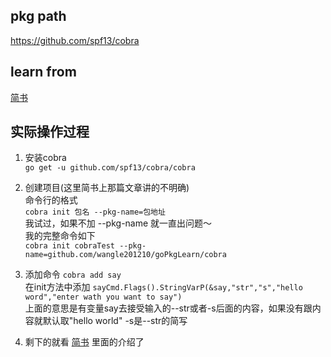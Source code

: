 ## pkg path
https://github.com/spf13/cobra

## learn from
[简书](https://www.cnblogs.com/sparkdev/p/10856077.html)

## 实际操作过程
1. 安装cobra  
    `go get -u github.com/spf13/cobra/cobra`
    
1. 创建项目(这里简书上那篇文章讲的不明确)  
    命令行的格式  
    `cobra init 包名 --pkg-name=包地址`  
    我试过，如果不加 --pkg-name 就一直出问题～  
    我的完整命令如下  
    `cobra init cobraTest --pkg-name=github.com/wangle201210/goPkgLearn/cobra`

1. 添加命令
    `cobra add say`  
    在init方法中添加
    `sayCmd.Flags().StringVarP(&say,"str","s","hello word","enter wath you want to say")`  
    上面的意思是有变量say去接受输入的--str或者-s后面的内容，如果没有跟内容就默认取"hello world"
    -s是--str的简写  
1. 剩下的就看 [简书](https://www.cnblogs.com/sparkdev/p/10856077.html) 里面的介绍了

